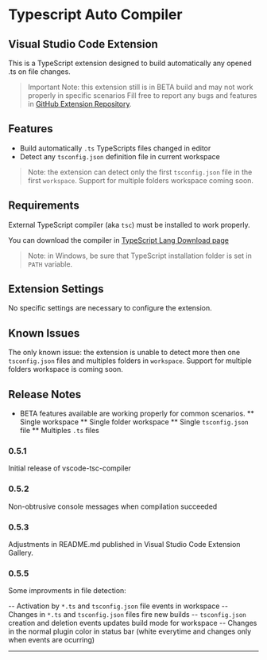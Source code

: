 # Typescript Auto Compiler
## Visual Studio Code Extension

This is a TypeScript extension designed to build automatically any opened .ts on file changes.

> Important Note: this extension still is in BETA build and may not work properly in specific scenarios
Fill free to report any bugs and features in [GitHub Extension Repository](https://github.com/morissonmaciel/vscode-tsc-compiler). 

## Features

* Build automatically `.ts` TypeScripts files changed in editor
* Detect any `tsconfig.json` definition file in current workspace

> Note: the extension can detect only the first `tsconfig.json` file in the first `workspace`. Support for multiple folders workspace coming soon.

## Requirements

External TypeScript compiler (aka `tsc`) must be installed to work properly.

You can download the compiler in [TypeScript Lang Download page](https://www.typescriptlang.org/index.html#download-links)

> Note: in Windows, be sure that TypeScript installation folder is set in `PATH` variable.

## Extension Settings

No specific settings are necessary to configure the extension.

## Known Issues

The only known issue: the extension is unable to detect more then one `tsconfig.json` files and multiples folders in `workspace`. Support for multiple folders workspace is coming soon.

## Release Notes

* BETA features available are working properly for common scenarios. 
** Single workspace
** Single folder workspace
** Single `tsconfig.json` file
** Multiples `.ts` files

### 0.5.1

Initial release of vscode-tsc-compiler

### 0.5.2

Non-obtrusive console messages when compilation succeeded

### 0.5.3

Adjustments in README.md published in Visual Studio Code Extension Gallery.

### 0.5.5

Some improvments in file detection:

-- Activation by `*.ts` and `tsconfig.json` file events in workspace
-- Changes in `*.ts` and `tsconfig.json` files fire new builds
-- `tsconfig.json` creation and deletion events updates build mode for workspace
-- Changes in the normal plugin color in status bar (white everytime and changes only when events are ocurring)

-----------------------------------------------------------------------------------------------------------
